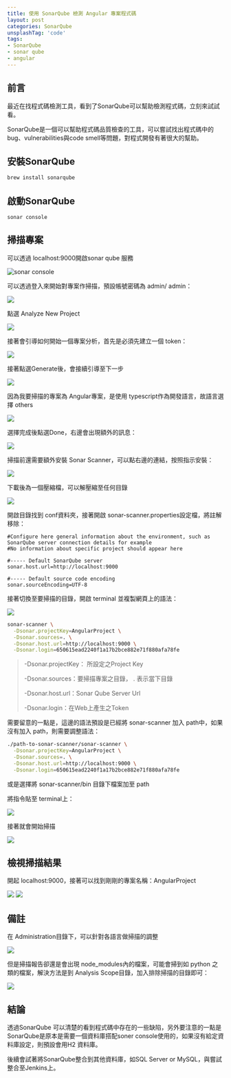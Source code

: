 ```yaml
---
title: 使用 SonarQube 檢測 Angular 專案程式碼
layout: post
categories: SonarQube
unsplashTag: 'code'
tags:
- SonarQube
- sonar qube
- angular
---
```


## 前言

最近在找程式碼檢測工具，看到了SonarQube可以幫助檢測程式碼，立刻來試試看。

SonarQube是一個可以幫助程式碼品質檢查的工具，可以嘗試找出程式碼中的 bug、vulnerabilities與code smell等問題，對程式開發有著很大的幫助。

<!--more-->

## 安裝SonarQube

```bash
brew install sonarqube
```

## 啟動SonarQube

```
sonar console
```

## 掃描專案

可以透過 localhost:9000開啟sonar qube 服務

<img  class="img-fluid" src="https://i.imgur.com/7cPh4Sc.png" title="sonar console" alt="sonar console"/>


可以透過登入來開始對專案作掃描，預設帳號密碼為 admin/ admin：

<img  class="img-fluid" src="https://i.imgur.com/xQXB1wJ.png"/>


點選 Analyze New Project

<img  class="img-fluid" src="https://i.imgur.com/FcVRleq.png"/>


接著會引導如何開始一個專案分析，首先是必須先建立一個 token：

<img  class="img-fluid" src="https://i.imgur.com/rfdoyPH.png"/>


接著點選Generate後，會接續引導至下一步

<img  class="img-fluid" src="https://i.imgur.com/6a6j3LT.png"/>


因為我要掃描的專案為 Angular專案，是使用 typescript作為開發語言，故語言選擇 others

<img  class="img-fluid" src="https://i.imgur.com/kJJEYzV.png"/>


選擇完成後點選Done，右邊會出現額外的訊息：

<img  class="img-fluid" src="https://i.imgur.com/8XwTuQv.png" />


掃描前還需要額外安裝 Sonar Scanner，可以點右邊的連結，按照指示安裝：

<img  class="img-fluid" src="https://i.imgur.com/RJWSfk5.png"/>


下載後為一個壓縮檔，可以解壓縮至任何目錄

<img  class="img-fluid" src="https://i.imgur.com/2Pr73RR.png"/>


開啟目錄找到 conf資料夾，接著開啟 sonar-scanner.properties設定檔，將註解移除：

```properties
#Configure here general information about the environment, such as SonarQube server connection details for example
#No information about specific project should appear here

#----- Default SonarQube server
sonar.host.url=http://localhost:9000

#----- Default source code encoding
sonar.sourceEncoding=UTF-8

```

接著切換至要掃描的目錄，開啟 terminal 並複製網頁上的語法：

<img  class="img-fluid" src="https://i.imgur.com/wZlFV5R.png"/>

```bash
sonar-scanner \
  -Dsonar.projectKey=AngularProject \
  -Dsonar.sources=. \
  -Dsonar.host.url=http://localhost:9000 \
  -Dsonar.login=650615ead2240f1a17b2bce882e71f880afa78fe
```

> -Dsonar.projectKey： 所設定之Project Key
>
> -Dsonar.sources：要掃描專案之目錄， . 表示當下目錄
>
> -Dsonar.host.url：Sonar Qube Server Url
>
> -Dsonar.login：在Web上產生之Token

需要留意的一點是，這邊的語法預設是已經將 sonar-scanner 加入 path中，如果沒有加入 path，則需要調整語法：

```bash
./path-to-sonar-scanner/sonar-scanner \
  -Dsonar.projectKey=AngularProject \
  -Dsonar.sources=. \
  -Dsonar.host.url=http://localhost:9000 \
  -Dsonar.login=650615ead2240f1a17b2bce882e71f880afa78fe
```

或是選擇將 sonar-scanner/bin 目錄下檔案加至 path

將指令貼至 terminal上：

<img  class="img-fluid" src="https://i.imgur.com/5JUhgo6.png" />


接著就會開始掃描

<img  class="img-fluid" src="https://i.imgur.com/eIIbTif.png" />


## 檢視掃描結果

開起 localhost:9000，接著可以找到剛剛的專案名稱：AngularProject

<img  class="img-fluid" src="https://i.imgur.com/VgEvhWY.png" />

<img  class="img-fluid" src="https://i.imgur.com/MiZDtYv.png" />


## 備註

在 Administration目錄下，可以針對各語言做掃描的調整

<img  class="img-fluid" src="https://i.imgur.com/NPRSeby.png"/>


但是掃描報告卻還是會出現 node_modules內的檔案，可能會掃到如 python 之類的檔案，解決方法是到 Analysis Scope目錄，加入排除掃描的目錄即可：

<img  class="img-fluid" src="https://i.imgur.com/aaFOnA7.png"/>


## 結論

透過SonarQube 可以清楚的看到程式碼中存在的一些缺陷，另外要注意的一點是SonarQube是原本是需要一個資料庫搭配soner console使用的，如果沒有給定資料庫設定，則預設會用H2 資料庫。

後續會試著將SonarQube整合到其他資料庫，如SQL Server or MySQL，與嘗試整合至Jenkins上。
